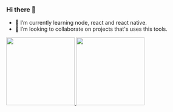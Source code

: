### Hi there 👋

<!--
**igordavoli/igordavoli** is a ✨ _special_ ✨ repository because its `README.md` (this file) appears on your GitHub profile.

Here are some ideas to get you started:

- 🔭 I’m currently working on ...
- 🤔 I’m looking for help with ...
- 💬 Ask me about ...
- 📫 How to reach me: ...
- 😄 Pronouns: ...
- ⚡ Fun fact: ...
 -->
- 🌱 I’m currently learning node, react and react native.
- 👯 I’m looking to collaborate on projects that's uses this tools.

<div>
 <a title="Anurag's GitHub stats" href="https://github.com/anuraghazra/github-readme-stats">
   <img height="180em" width:"425em" src="https://github-readme-stats.vercel.app/api?username=igordavoli&theme=radical" />
   <img height="180em" width:"425em" src="https://github-readme-stats.vercel.app/api/top-langs/?username=igordavoli&layout=compact&theme=radical&langs_count=16" />
</div>
